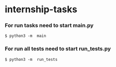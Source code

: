 # internship-tasks
### For run tasks need to start main.py
```shell
$ python3 -m  main
```
### For run all tests need to start run_tests.py
```shell
$ python3 -m  run_tests
```
